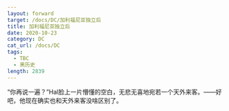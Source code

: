 ```yaml
---
layout: forward
target: /docs/DC/加利福尼亚独立后
title: 加利福尼亚独立后
date: 2020-10-23
category: DC
cat_url: /docs/DC
tags: 
  - TBC
  - 黑历史
length: 2839
---
```


“你再说一遍？”Hal脸上一片懵懂的空白，无悲无喜地宛若一个天外来客。——好吧，他现在确实也和天外来客没啥区别了。
